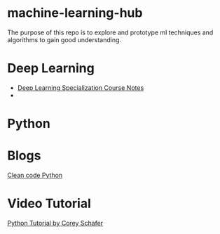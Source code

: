 # machine-learning-hub

The purpose of this repo is to explore and prototype ml techniques and algorithms to gain good understanding.

# **Deep Learning**

- [Deep Learning Specialization Course Notes](https://aaronnotes.com/deeplearning-notes/)
-

# **Python**

# Blogs

[Clean code Python](https://testdriven.io/blog/clean-code-python/)

# Video Tutorial

[Python Tutorial by Corey Schafer](https://www.youtube.com/@coreyms)
